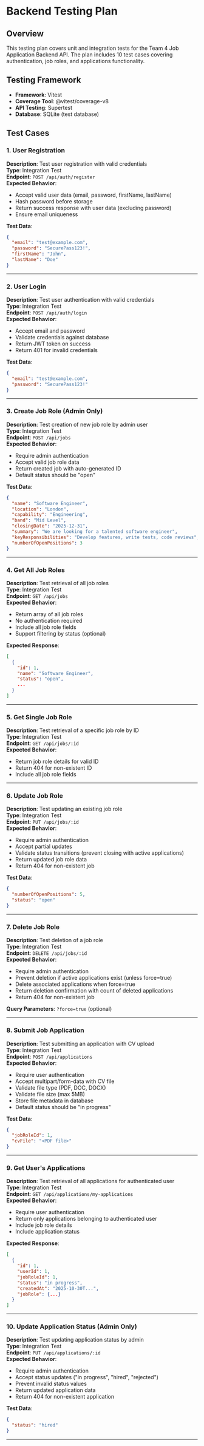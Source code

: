 # Backend Testing Plan

## Overview
This testing plan covers unit and integration tests for the Team 4 Job Application Backend API. The plan includes 10 test cases covering authentication, job roles, and applications functionality.

## Testing Framework
- **Framework**: Vitest
- **Coverage Tool**: @vitest/coverage-v8
- **API Testing**: Supertest
- **Database**: SQLite (test database)

## Test Cases

### 1. User Registration
**Description**: Test user registration with valid credentials  
**Type**: Integration Test  
**Endpoint**: `POST /api/auth/register`  
**Expected Behavior**:
- Accept valid user data (email, password, firstName, lastName)
- Hash password before storage
- Return success response with user data (excluding password)
- Ensure email uniqueness

**Test Data**:
```json
{
  "email": "test@example.com",
  "password": "SecurePass123!",
  "firstName": "John",
  "lastName": "Doe"
}
```

---

### 2. User Login
**Description**: Test user authentication with valid credentials  
**Type**: Integration Test  
**Endpoint**: `POST /api/auth/login`  
**Expected Behavior**:
- Accept email and password
- Validate credentials against database
- Return JWT token on success
- Return 401 for invalid credentials

**Test Data**:
```json
{
  "email": "test@example.com",
  "password": "SecurePass123!"
}
```

---

### 3. Create Job Role (Admin Only)
**Description**: Test creation of new job role by admin user  
**Type**: Integration Test  
**Endpoint**: `POST /api/jobs`  
**Expected Behavior**:
- Require admin authentication
- Accept valid job role data
- Return created job with auto-generated ID
- Default status should be "open"

**Test Data**:
```json
{
  "name": "Software Engineer",
  "location": "London",
  "capability": "Engineering",
  "band": "Mid Level",
  "closingDate": "2025-12-31",
  "summary": "We are looking for a talented software engineer",
  "keyResponsibilities": "Develop features, write tests, code reviews",
  "numberOfOpenPositions": 3
}
```

---

### 4. Get All Job Roles
**Description**: Test retrieval of all job roles  
**Type**: Integration Test  
**Endpoint**: `GET /api/jobs`  
**Expected Behavior**:
- Return array of all job roles
- No authentication required
- Include all job role fields
- Support filtering by status (optional)

**Expected Response**:
```json
[
  {
    "id": 1,
    "name": "Software Engineer",
    "status": "open",
    ...
  }
]
```

---

### 5. Get Single Job Role
**Description**: Test retrieval of a specific job role by ID  
**Type**: Integration Test  
**Endpoint**: `GET /api/jobs/:id`  
**Expected Behavior**:
- Return job role details for valid ID
- Return 404 for non-existent ID
- Include all job role fields

---

### 6. Update Job Role
**Description**: Test updating an existing job role  
**Type**: Integration Test  
**Endpoint**: `PUT /api/jobs/:id`  
**Expected Behavior**:
- Require admin authentication
- Accept partial updates
- Validate status transitions (prevent closing with active applications)
- Return updated job role data
- Return 404 for non-existent job

**Test Data**:
```json
{
  "numberOfOpenPositions": 5,
  "status": "open"
}
```

---

### 7. Delete Job Role
**Description**: Test deletion of a job role  
**Type**: Integration Test  
**Endpoint**: `DELETE /api/jobs/:id`  
**Expected Behavior**:
- Require admin authentication
- Prevent deletion if active applications exist (unless force=true)
- Delete associated applications when force=true
- Return deletion confirmation with count of deleted applications
- Return 404 for non-existent job

**Query Parameters**: `?force=true` (optional)

---

### 8. Submit Job Application
**Description**: Test submitting an application with CV upload  
**Type**: Integration Test  
**Endpoint**: `POST /api/applications`  
**Expected Behavior**:
- Require user authentication
- Accept multipart/form-data with CV file
- Validate file type (PDF, DOC, DOCX)
- Validate file size (max 5MB)
- Store file metadata in database
- Default status should be "in progress"

**Test Data**:
```json
{
  "jobRoleId": 1,
  "cvFile": "<PDF file>"
}
```

---

### 9. Get User's Applications
**Description**: Test retrieval of all applications for authenticated user  
**Type**: Integration Test  
**Endpoint**: `GET /api/applications/my-applications`  
**Expected Behavior**:
- Require user authentication
- Return only applications belonging to authenticated user
- Include job role details
- Include application status

**Expected Response**:
```json
[
  {
    "id": 1,
    "userId": 1,
    "jobRoleId": 1,
    "status": "in progress",
    "createdAt": "2025-10-30T...",
    "jobRole": {...}
  }
]
```

---

### 10. Update Application Status (Admin Only)
**Description**: Test updating application status by admin  
**Type**: Integration Test  
**Endpoint**: `PUT /api/applications/:id`  
**Expected Behavior**:
- Require admin authentication
- Accept status updates ("in progress", "hired", "rejected")
- Prevent invalid status values
- Return updated application data
- Return 404 for non-existent application

**Test Data**:
```json
{
  "status": "hired"
}
```

---

